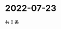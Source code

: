 # 2022-07-23

共 0 条

<!-- BEGIN WEIBO -->
<!-- 最后更新时间 Sat Jul 23 2022 04:18:17 GMT+0800 (China Standard Time) -->

<!-- END WEIBO -->
